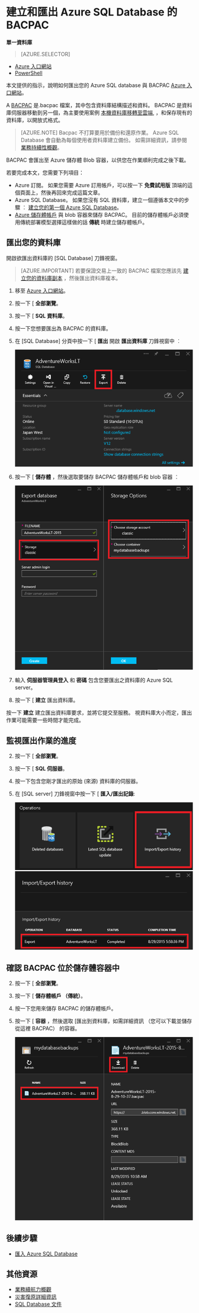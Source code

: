 <properties
    pageTitle="建立和匯出 Azure SQL Database 的 BACPAC"
    description="建立和匯出 Azure SQL Database 的 BACPAC"
    services="sql-database"
    documentationCenter=""
    authors="stevestein"
    manager="jeffreyg"
    editor=""/>

<tags
    ms.service="sql-database"
    ms.devlang="NA"
    ms.date="12/01/2015"
    ms.author="sstein"
    ms.workload="data-management"
    ms.topic="article"
    ms.tgt_pltfrm="NA"/>


# 建立和匯出 Azure SQL Database 的 BACPAC

**單一資料庫**

> [AZURE.SELECTOR]
- [Azure 入口網站](sql-database-export.md)
- [PowerShell](sql-database-export-powershell.md)

本文提供的指示，說明如何匯出您的 Azure SQL database 與 BACPAC [Azure 入口網站](https://portal.azure.com)。

A [BACPAC](https://msdn.microsoft.com/library/ee210546.aspx#Anchor_4) 是.bacpac 檔案，其中包含資料庫結構描述和資料。 BACPAC 是資料庫伺服器移動到另一個，為主要使用案例 [本機資料庫移轉至雲端](sql-database-cloud-migrate.md), ，和保存現有的資料庫，以開放式格式。

> [AZURE.NOTE] Bacpac 不打算要用於備份和還原作業。 Azure SQL Database 會自動為每個使用者資料庫建立備份。 如需詳細資訊，請參閱 [業務持續性概觀](sql-database-business-continuity.md)。


BACPAC 會匯出至 Azure 儲存體 Blob 容器，以供您在作業順利完成之後下載。

若要完成本文，您需要下列項目：

- Azure 訂閱。 如果您需要 Azure 訂用帳戶，可以按一下 **免費試用版** 頂端的這個頁面上，然後再回來完成這篇文章。
- Azure SQL Database。 如果您沒有 SQL 資料庫，建立一個遵循本文中的步驟 ︰ [建立您的第一個 Azure SQL Database](sql-database-get-started.md)。
-  [Azure 儲存體帳戶](storage-create-storage-account.md) 與 blob 容器來儲存 BACPAC。 目前的儲存體帳戶必須使用傳統部署模型選擇這樣做的話 **傳統** 時建立儲存體帳戶。 


## 匯出您的資料庫

開啟欲匯出資料庫的 [SQL Database] 刀鋒視窗。

> [AZURE.IMPORTANT] 若要保證交易上一致的 BACPAC 檔案您應該先 [建立您的資料庫副本](sql-database-copy.md) ，然後匯出資料庫複本。 

1.  移至 [Azure 入口網站](https://portal.azure.com)。
2.  按一下 [ **全部瀏覽**。
3.  按一下 [ **SQL 資料庫**。
2.  按一下您想要匯出為 BACPAC 的資料庫。
3.  在 [SQL Database] 分頁中按一下 [ **匯出** 開啟 **匯出資料庫** 刀鋒視窗中 ︰

    ![匯出按鈕][1]

1.  按一下 [ **儲存體** ，然後選取要儲存 BACPAC 儲存體帳戶和 blob 容器 ︰

    ![匯出資料庫][2]

1.  輸入 **伺服器管理員登入** 和 **密碼** 包含您要匯出之資料庫的 Azure SQL server。
1.  按一下 [ **建立** 匯出資料庫。

按一下 **建立** 建立匯出資料庫要求，並將它提交至服務。 視資料庫大小而定，匯出作業可能需要一些時間才能完成。

## 監視匯出作業的進度

2.  按一下 [ **全部瀏覽**。
3.  按一下 [ **SQL 伺服器**。
2.  按一下包含您剛才匯出的原始 (來源) 資料庫的伺服器。
3.  在 [SQL server] 刀鋒視窗中按一下 [ **匯入/匯出記錄**:

    ![匯入匯出記錄][3]
    ![匯入匯出記錄][4]

## 確認 BACPAC 位於儲存體容器中

2.  按一下 [ **全部瀏覽**。
3.  按一下 [ **儲存體帳戶 （傳統）**。
2.  按一下您用來儲存 BACPAC 的儲存體帳戶。
3.  按一下 [ **容器** ，然後選取 [匯出到資料庫，如需詳細資訊 （您可以下載並儲存從這裡 BACPAC） 的容器。

    ![.bacpac 檔案詳細資料][5]  


## 後續步驟

- [匯入 Azure SQL Database](sql-database-import.md)



## 其他資源

- [業務續航力概觀](sql-database-business-continuity.md)
- [災害復原詳細資訊](sql-database-disaster-recovery-drills.md)
- [SQL Database 文件](https://azure.microsoft.com/documentation/services/sql-database/)


<!--Image references-->
[1]: ./media/sql-database-export/export.png
[2]: ./media/sql-database-export/export-blade.png
[3]: ./media/sql-database-export/export-history.png
[4]: ./media/sql-database-export/export-status.png
[5]: ./media/sql-database-export/bacpac-details.png


